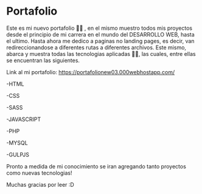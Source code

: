 # Portafolio
Este es mi nuevo portafolio 🧑‍💻 , en el mismo muestro todos mis proyectos desde el principio de mi carrera en el mundo del DESARROLLO WEB, hasta el ultimo.
Hasta ahora me dedico a paginas no landing pages, es decir, van redireccionandose a diferentes rutas a diferentes archivos.
Este mismo, abarca y muestra todas las tecnologias aplicadas 👨‍💻, las cuales, entre ellas se encuentran las siguientes.

Link al mi portafolio: https://portafolionew03.000webhostapp.com/

-HTML 

-CSS

-SASS

-JAVASCRIPT

-PHP

-MYSQL

-GULPJS

Pronto a medida de mi conocimiento se iran agregando tanto proyectos como nuevas tecnologias! 

Muchas gracias por leer :D


        

